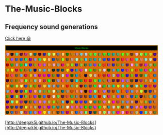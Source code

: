 ﻿# The-Music-Blocks
## Frequency sound generations
[Click here 😀](https://deepak5j.github.io/The-Music-Blocks/)

![ScreenShot](https://raw.githubusercontent.com/Deepak5j/The-Music-Blocks/master/img.png)

[http://deepak5j.github.io/The-Music-Blocks](http://deepak5j.github.io/The-Music-Blocks)

